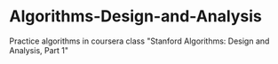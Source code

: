 # Algorithms-Design-and-Analysis
Practice algorithms in coursera class "Stanford Algorithms: Design and Analysis, Part 1"
